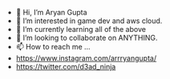 - 👋 Hi, I’m Aryan Gupta
- 👀 I’m interested in game dev and aws cloud.
- 🌱 I’m currently learning all of the above
- 💞️ I’m looking to collaborate on ANYTHING.
- 📫 How to reach me ...
- https://www.instagram.com/arrryangupta/
- https://twitter.com/d3ad_ninja
<!---
aryangupta886/aryangupta886 is a ✨ special ✨ repository because its `README.md` (this file) appears on your GitHub profile.
You can click the Preview link to take a look at your changes.
--->
